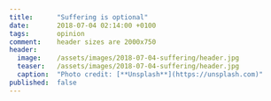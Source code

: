 ```yaml
---
title:      "Suffering is optional"
date:       2018-07-04 02:14:00 +0100
tags:       opinion
comment:    header sizes are 2000x750
header:
  image:	/assets/images/2018-07-04-suffering/header.jpg
  teaser:	/assets/images/2018-07-04-suffering/header.jpg
  caption:	"Photo credit: [**Unsplash**](https://unsplash.com)"
published:  false
---
```


